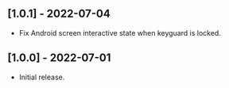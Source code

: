 ## [1.0.1] - 2022-07-04

* Fix Android screen interactive state when keyguard is locked.

## [1.0.0] - 2022-07-01

* Initial release.
